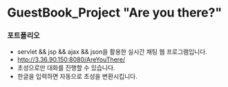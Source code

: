 # GuestBook_Project "Are you there?"
### 포트폴리오
- servlet && jsp && ajax && json을 활용한 실시간 채팅 웹 프로그램입니다.
- http://3.36.90.150:8080/AreYouThere/
- 초성으로만 대화를 진행할 수 있습니다.
- 한글을 입력하면 자동으로 초성을 변환시킵니다.
